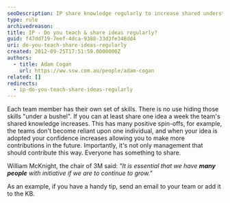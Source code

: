 ```yaml
---
seoDescription: IP share knowledge regularly to increase shared understanding and break reliance on individual expertise.
type: rule
archivedreason:
title: IP - Do you teach & share ideas regularly?
guid: f47dd719-7eef-4dca-9388-33d3fe348dd4
uri: do-you-teach-share-ideas-regularly
created: 2012-09-25T17:51:59.0000000Z
authors:
  - title: Adam Cogan
    url: https://ww.ssw.com.au/people/adam-cogan
related: []
redirects:
  - ip-do-you-teach-share-ideas-regularly
---
```


Each team member has their own set of skills. There is no use hiding those skills "under a bushel". If you can at least share one idea a week the team's shared knowledge increases. This has many positive spin-offs, for example, the teams don't become reliant upon one individual, and when your idea is adopted your confidence increases allowing you to make more contributions in the future. Importantly, it's not only management that should contribute this way. Everyone has something to share.

<!--endintro-->

William McKnight, the chair of 3M said: _"It is essential that we have **many people** with initiative if we are to continue to grow."_

As an example, if you have a handy tip, send an email to your team or add it to the KB.
